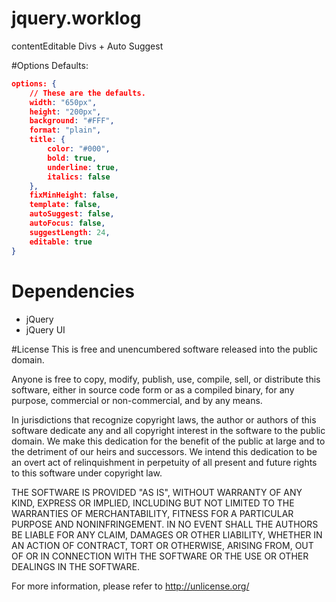 # jquery.worklog
contentEditable Divs + Auto Suggest

#Options
Defaults:
```json
options: {
    // These are the defaults.
    width: "650px",
    height: "200px",
    background: "#FFF",
    format: "plain",
    title: {
        color: "#000",
        bold: true,
        underline: true,
        italics: false
    },
    fixMinHeight: false,
    template: false,
    autoSuggest: false,
    autoFocus: false,
    suggestLength: 24,
    editable: true
}
```

# Dependencies
- jQuery
- jQuery UI

#License
This is free and unencumbered software released into the public domain.

Anyone is free to copy, modify, publish, use, compile, sell, or
distribute this software, either in source code form or as a compiled
binary, for any purpose, commercial or non-commercial, and by any
means.

In jurisdictions that recognize copyright laws, the author or authors
of this software dedicate any and all copyright interest in the
software to the public domain. We make this dedication for the benefit
of the public at large and to the detriment of our heirs and
successors. We intend this dedication to be an overt act of
relinquishment in perpetuity of all present and future rights to this
software under copyright law.

THE SOFTWARE IS PROVIDED "AS IS", WITHOUT WARRANTY OF ANY KIND,
EXPRESS OR IMPLIED, INCLUDING BUT NOT LIMITED TO THE WARRANTIES OF
MERCHANTABILITY, FITNESS FOR A PARTICULAR PURPOSE AND NONINFRINGEMENT.
IN NO EVENT SHALL THE AUTHORS BE LIABLE FOR ANY CLAIM, DAMAGES OR
OTHER LIABILITY, WHETHER IN AN ACTION OF CONTRACT, TORT OR OTHERWISE,
ARISING FROM, OUT OF OR IN CONNECTION WITH THE SOFTWARE OR THE USE OR
OTHER DEALINGS IN THE SOFTWARE.

For more information, please refer to <http://unlicense.org/>

